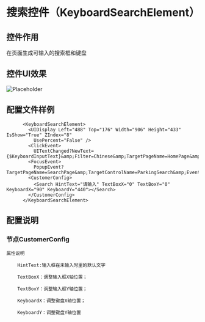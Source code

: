 # 搜索控件（KeyboardSearchElement）

## 控件作用

在页面生成可输入的搜索框和键盘


## 控件UI效果

![Placeholder](../images/.png)

## 配置文件样例

```
      <KeyboardSearchElement>
        <UIDisplay Left="488" Top="176" Width="906" Height="433" IsShow="True" ZIndex="8"
          UsePercent="False" />
        <ClickEvent>
          UITextChanged?NewText={$KeyboardInputText}&amp;Filter=Chinese&amp;TargetPageName=HomePage&amp;TargetControlName=ParkingSearch</ClickEvent>
        <FocusEvent>
          PopupEvent?TargetPageName=SearchPage&amp;TargetControlName=ParkingSearch&amp;EventID=Keyboard&amp;UriKind=Application&amp;EventPath=Shell\Pages\SearchPage\PopItems</FocusEvent>
        <CustomerConfig>
          <Search HintText="请输入" TextBoxX="0" TextBoxY="0" KeyboardX="90" KeyboardY="440"></Search>
        </CustomerConfig>
      </KeyboardSearchElement>

```

## 配置说明

### 节点CustomerConfig

	属性说明

		HintText:输入框在未输入时里的默认文字

		TextBoxX：调整输入框X轴位置；

		TextBoxY：调整输入框Y轴位置；

		KeyboardX：调整键盘X轴位置；

        KeyboardY：调整键盘Y轴位置

